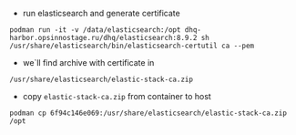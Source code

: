 - run elasticsearch and generate certificate
```
podman run -it -v /data/elasticsearch:/opt dhq-harbor.opsinnostage.ru/dhq/elasticsearch:8.9.2 sh
/usr/share/elasticsearch/bin/elasticsearch-certutil ca --pem
```
- we`ll find archive with certificate in
```
/usr/share/elasticsearch/elastic-stack-ca.zip
```
- copy `elastic-stack-ca.zip` from container to host
```
podman cp 6f94c146e069:/usr/share/elasticsearch/elastic-stack-ca.zip /opt
```